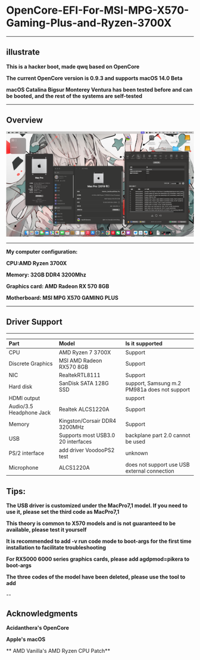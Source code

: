# OpenCore-EFI-For-MSI-MPG-X570-Gaming-Plus-and-Ryzen-3700X
-------
## illustrate

**This is a hacker boot, made qwq based on OpenCore**

**The current OpenCore version is 0.9.3 and supports macOS 14.0 Beta**

**macOS Catalina Bigsur Monterey Ventura has been tested before and can be booted, and the rest of the systems are self-tested**

----

## Overview
![overview](https://github.com/NikoRurQwQRuaa/OpenCore-EFI-For-MSI-MPG-X570-Gaming-Plus-and-Ryzen-3700X/blob/main/Photos.png)

---

**My computer configuration:**

**CPU:AMD Ryzen 3700X**

**Memory: 32GB DDR4 3200Mhz**

**Graphics card: AMD Radeon RX 570 8GB**

**Motherboard: MSI MPG X570 GAMING PLUS**

----
## Driver Support
---
Part|Model|Is it supported
:-|:-|:-|
CPU|AMD Ryzen 7 3700X|Support
Discrete Graphics | MSI AMD Radeon RX570 8GB | Support
NIC|RealtekRTL8111|Support
Hard disk | SanDisk SATA 128G SSD | support, Samsung m.2 PM981a does not support
HDMI output || support
Audio/3.5 Headphone Jack | Realtek ALCS1220A | Support
Memory | Kingston/Corsair DDR4 3200MHz | Support
USB|Supports most USB3.0 20 interfaces|backplane part 2.0 cannot be used
PS/2 interface|add driver VoodooPS2 test|unknown
Microphone | ALCS1220A | does not support use USB external connection

## Tips:
**The USB driver is customized under the MacPro7,1 model. If you need to use it, please set the third code as MacPro7,1**

**This theory is common to X570 models and is not guaranteed to be available, please test it yourself**

**It is recommended to add -v run code mode to boot-args for the first time installation to facilitate troubleshooting**

**For RX5000 6000 series graphics cards, please add agdpmod=pikera to boot-args**

**The three codes of the model have been deleted, please use the tool to add**

--
## Acknowledgments

**Acidanthera's OpenCore**

**Apple's macOS**

** AMD Vanilla's AMD Ryzen CPU Patch**

